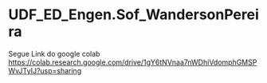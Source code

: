 # UDF_ED_Engen.Sof_WandersonPereira

Segue Link do google colab
https://colab.research.google.com/drive/1gY6tNVnaa7nWDhiVdomphGMSPWvJTyIJ?usp=sharing
